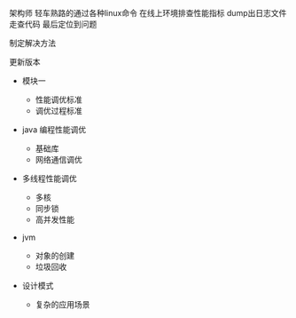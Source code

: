
架构师 轻车熟路的通过各种linux命令 在线上环境排查性能指标
dump出日志文件
走查代码
最后定位到问题

制定解决方法

更新版本


- 模块一
   - 性能调优标准
   - 调优过程标准

- java 编程性能调优
  - 基础库
  - 网络通信调优

- 多线程性能调优
  - 多核
  - 同步锁
  - 高并发性能

- jvm
  - 对象的创建
  - 垃圾回收

- 设计模式
  - 复杂的应用场景

